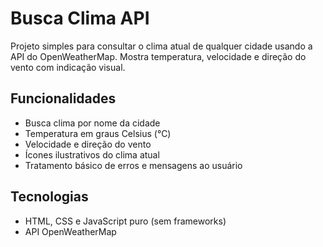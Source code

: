 # Busca Clima API

Projeto simples para consultar o clima atual de qualquer cidade usando a API do OpenWeatherMap. Mostra temperatura, velocidade e direção do vento com indicação visual.

## Funcionalidades

- Busca clima por nome da cidade
- Temperatura em graus Celsius (°C)
- Velocidade e direção do vento
- Ícones ilustrativos do clima atual
- Tratamento básico de erros e mensagens ao usuário

## Tecnologias

- HTML, CSS e JavaScript puro (sem frameworks)
- API OpenWeatherMap
